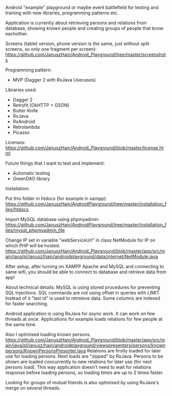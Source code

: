 Android "example" playground or maybe event battlefield for testing and training with new libraries, programming patterns etc.

Application is currently about retrieving persons and relations from database, showing known people and creating groups of people that know eachother. 

Screens (tablet version, phone version is the same, just without split screens, so only one fragment per screen):
https://github.com/JanuszHain/Android_Playground/tree/master/screenshots


Programming pattern:
- MVP (Dagger 2 with RxJava Usecases)

Libraries used:
- Dagger 2
- Retrofit (OkHTTP + GSON)
- Butter Knife
- RxJava
- RxAndroid
- Retrolambda
- Picasso

Licenses: 
https://github.com/JanuszHain/Android_Playground/blob/master/license.html

Future things that I want to test and implement:
- Automatic testing
- GreenDAO library



Installation:

Put this folder in htdocs (for example in xampp):
https://github.com/JanuszHain/AndroidPlayground/tree/master/installation_files/htdocs

Import MySQL database using phpmyadmin:
https://github.com/JanuszHain/AndroidPlayground/tree/master/installation_files/mysql_phpmyadmin_file

Change IP set in variable "webServiceUrl" in class NetModule for IP on which PHP will be hosted.
https://github.com/JanuszHain/Android_Playground/blob/master/app/src/main/java/pl/janusz/hain/androidplayground/data/internet/NetModule.java

After setup, after turning on XAMPP Apache and MySQL and connecting to same wifi, you should be able to connect to database and retrieve data from app!



About technical details:
MySQL is using stored procedures for preventing SQL Injections.
SQL commands are not using offset in queries with LIMIT. Instead of it "last id" is used to retreieve data.
Some columns are indexed for faster searching.

Android application is using RxJava for async work. It can work on few threads at once.
Applications for example loads relations for few people at the same time.

Also I optimised loading known persons.
https://github.com/JanuszHain/Android_Playground/blob/master/app/src/main/java/pl/janusz/hain/androidplayground/viewspresenters/persons/knownpersons/KnownPersonsPresenter.java
Relations are firstly loaded for later use for loading persons.
Next loads are "zipped" by RxJava. Persons to be shown are loaded concurrently to new relations for later use (for next persons load).
This way application doesn't need to wait for relations response before loading persons, so loading times are up to 2 times faster.

Looking for groups of mutual friends is also optimised by using RxJava's merge on several threads.
